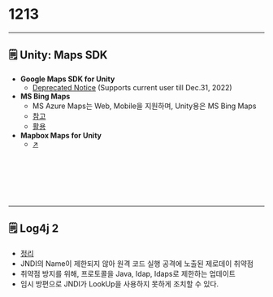 # 1213

---

## 🗒️ Unity: Maps SDK

- **Google Maps SDK for Unity**
    - [Deprecated Notice](https://developers.google.com/maps/documentation/gaming/transition-guide) (Supports current user till Dec.31, 2022)
- **MS Bing Maps**
    - MS Azure Maps는 Web, Mobile을 지원하며, Unity용은 MS Bing Maps
    - [참고](https://github.com/Microsoft/MapsSDK-Unity/wiki/Getting-Started)
    - [활용](https://zept-gmk.tistory.com/33)
- **Mapbox Maps for Unity**
    - [↗️](https://www.mapbox.com/)


<br><br><br><br><br>


---

## 🗒️ Log4j 2

- [정리](https://zept-gmk.tistory.com/34)
- JNDI의 Name이 제한되지 않아 원격 코드 실행 공격에 노출된 제로데이 취약점
- 취약점 방지를 위해, 프로토콜을 Java, Idap, Idaps로 제한하는 업데이트
- 임시 방편으로 JNDI가 LookUp을 사용하지 못하게 조치할 수 있다.